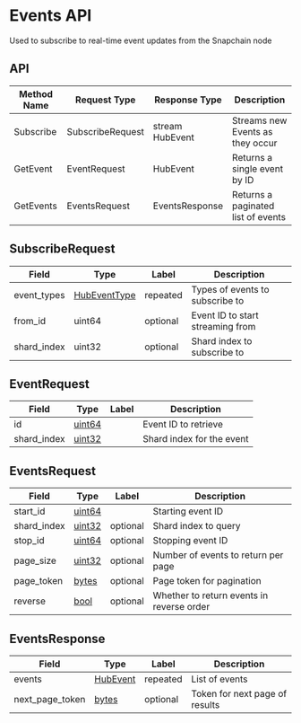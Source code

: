 # Events API

Used to subscribe to real-time event updates from the Snapchain node

## API

| Method Name | Request Type     | Response Type   | Description                      |
| ----------- | ---------------- | --------------- | -------------------------------- |
| Subscribe   | SubscribeRequest | stream HubEvent | Streams new Events as they occur |
| GetEvent    | EventRequest     | HubEvent        | Returns a single event by ID     |
| GetEvents   | EventsRequest    | EventsResponse  | Returns a paginated list of events |

## SubscribeRequest

| Field       | Type                 | Label    | Description                                |
| ----------- | -------------------- | -------- | ------------------------------------------ |
| event_types | [HubEventType](#)    | repeated | Types of events to subscribe to            |
| from_id     | uint64               | optional | Event ID to start streaming from           |
| shard_index | uint32               | optional | Shard index to subscribe to                |

## EventRequest

| Field       | Type        | Label | Description                  |
| ----------- | ----------- | ----- | ---------------------------- |
| id          | [uint64](#) |       | Event ID to retrieve         |
| shard_index | [uint32](#) |       | Shard index for the event    |

## EventsRequest

| Field       | Type            | Label    | Description                         |
| ----------- | --------------- | -------- | ----------------------------------- |
| start_id    | [uint64](#)     |          | Starting event ID                   |
| shard_index | [uint32](#)     | optional | Shard index to query                |
| stop_id     | [uint64](#)     | optional | Stopping event ID                   |
| page_size   | [uint32](#)     | optional | Number of events to return per page |
| page_token  | [bytes](#)      | optional | Page token for pagination           |
| reverse     | [bool](#)       | optional | Whether to return events in reverse order |

## EventsResponse

| Field           | Type            | Label    | Description                     |
| --------------- | --------------- | -------- | ------------------------------- |
| events          | [HubEvent](#)   | repeated | List of events                  |
| next_page_token | [bytes](#)      | optional | Token for next page of results  |
